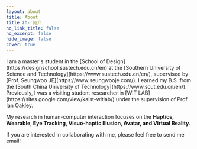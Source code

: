 ```yaml
---
layout: about
title: About
title_zh: 简介
no_link_title: false
no_excerpt: false
hide_image: false
cover: true
---
```


<!--author-->
<div class="content-wrapper" markdown="1">
<div class="en-content" markdown="1">
I am a master's student in the [School of Design](https://designschool.sustech.edu.cn/en) at the [Southern University of Science and Technology](https://www.sustech.edu.cn/en/), supervised by
[Prof. Seungwoo JE](https://www.seungwooje.com/). I earned my B.S. from the [South China University of Technology](https://www.scut.edu.cn/en/). Previously, I was a visiting student researcher in [WIT LAB](https://sites.google.com/view/kaist-witlab/) under the supervision of Prof. Ian Oakley.

My research in human-computer interaction focuses on the **Haptics, Wearable, Eye Tracking, Visuo-haptic Illusion, Avatar, and Virtual Reality**.

If you are interested in collaborating with me, please feel free to send me email!
</div>

<div class="zh-content" markdown="1" style="display: none;">
我是[南方科技大学](https://www.sustech.edu.cn/)[设计学院](https://designschool.sustech.edu.cn/cn)的硕士研究生，师从[诸胜宇（Seungwoo Je）教授](https://www.seungwooje.com/)。我在[华南理工大学](https://www.scut.edu.cn/)获得了学士学位。之前，我在 [WIT LAB](https://sites.google.com/view/kaist-witlab/) 担任访问学生研究员，由 Ian Oakley 教授指导。

我的人机交互研究主要集中在**触觉设备、可穿戴设备、眼动追踪、视触觉错觉、化身以及虚拟现实**等方向。

如果您对合作感兴趣，欢迎随时与我联系！
</div>
</div>
